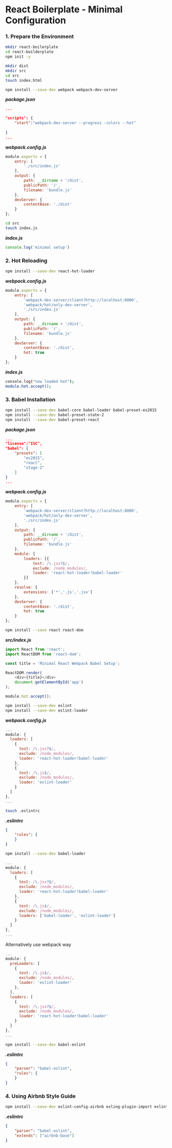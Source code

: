 # React Boilerplate - Minimal Configuration
### 1. Prepare the Environment
```sh
mkdir react-boilerplate
cd react-boilderplate
npm init -y
```
```sh
mkdir dist
mkdir src
cd src
touch index.html
```
```sh
npm install --save-dev webpack webpack-dev-server
```
_**package.json**_
```json
...

"scripts": {
	"start":"webpack-dev-server --progress -colors --hot"
	
}
...
```
_**webpack.config.js**_
```javascript
module.exports = {
	entry: [
		'./src/index.js'
	],
	output: {
		path: __dirname + '/dist',
		publicPath: '/',
		filename: 'bundle.js'
	},
	devServer: {
		contentBase: './dist'
	}
};
```
```sh
cd src
touch index.js
```
_**index.js**_
```javascript
console.log('minimal setup')
```
### 2. Hot Reloading
```sh
npm install --save-dev react-hot-loader
```
_**webpack.config.js**_
```javascript
module.exports = {
	entry: [
		'webpack-dev-server/client?http://localhost:8000',
		'webpack/hot/only-dev-server',
		'./src/index.js'
	],
	output: {
		path: __dirname + '/dist',
		publicPath: '/',
		filename: 'bundle.js'
	},
	devServer: {
		contentBase: './dist',
		hot: true
	}
};
```
_**index.js**_
```sh
console.log("now loaded hot");
module.hot.accept();
```
### 3. Babel Installation
```sh
npm install --save-dev babel-core babel-loader babel-preset-es2015
npm install --save-dev babel-preset-state-2
npm install --save-dev babel-preset-react
```
_**package.json**_
```json
...
"license":"ISC",
"babel": {
	"presets": [
		"es2015",
		"react",
		"stage-2"
	]
}
...
```

_**webpack.config.js**_
```javascript
module.exports = {
	entry: [
		'webpack-dev-server/client?http://localhost:8000',
		'webpack/hot/only-dev-server',
		'./src/index.js'
	],
	output: {
		path: __dirname + '/dist',
		publicPath: '/',
		filename: 'bundle.js'
	},
	module: {
		loaders: [{
			test: /\.jsx?$/,
			exclude: /node_modules/,
			loader: 'react-hot-loader!babel-loader'
		}]
	},
	resolve: {
		extensions: ['*','.js','.jsx']
	},
	devServer: {
		contentBase: './dist',
		hot: true
	}
};
```
```sh
npm install --save react react-dom
```

_**src/index.js**_
```javascript
import React from 'react';
import ReactDOM from 'react-dom';

const title = 'Minimal React Webpack Babel Setup';

ReactDOM.render(
	<div>{title}</div>
	document.getElementById('app')
);

module.hot.accept();
```
```sh
npm install --save-dev eslint
npm install --save-dev eslint-loader
```
_**webpack.config.js**_
```javascript
...
module: {
  loaders: [
    {
      test: /\.jsx?$/,
      exclude: /node_modules/,
      loader: 'react-hot-loader!babel-loader'
    },
    {
      test: /\.js$/,
      exclude: /node_modules/,
      loader: 'eslint-loader'
    }
  ]
},
...
```
```sh
touch .eslintrc
```
_**.eslintrc**_
```json
{
	"rules": {
	}
}
```
```sh
npm install --save-dev babel-loader
```
```javascript
...
module: {
  loaders: [
    {
      test: /\.jsx?$/,
      exclude: /node_modules/,
      loader: 'react-hot-loader!babel-loader'
    },
    {
      test: /\.js$/,
      exclude: /node_modules/,
      loaders: ['babel-loader', 'eslint-loader']
    }
  ]
},
...
```
 Alternatively use webpack way
```javascript
...
module: {
  preLoaders: [
    {
      test: /\.js$/,
      exclude: /node_modules/,
      loader: 'eslint-loader'
    },
  ],
  loaders: [
    {
      test: /\.jsx?$/,
      exclude: /node_modules/,
      loader: 'react-hot-loader!babel-loader'
    }
  ]
},
...
```
```sh
npm install --save-dev babel-eslint
```
_**.eslintrc**_
```json
{
	"parser": "babel-eslint",
	"rules": {
	}
}
```
### 4. Using Airbnb Style Guide
```sh
npm install --save-dev eslint-config-airbnb esling-plugin-import eslint-plugin-jsx-a11y
```
_**.eslintrc**_
```json
{
	"parser": "babel-eslint",
	"extends": ["airbnb-base"]
}
```
